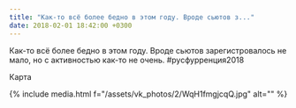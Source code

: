 ```yaml
---
title: "Как-то всё более бедно в этом году. Вроде сьютов з..."
date: 2018-02-01 18:42:00 +0300
---
```


Как-то всё более бедно в этом году. Вроде сьютов зарегистровалось не мало, но с активностью как-то не очень. #русфурренция2018

Карта

{% include media.html f="/assets/vk_photos/2/WqH1fmgjcqQ.jpg" alt="" %}
